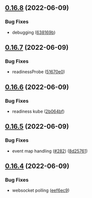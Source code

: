 ## [0.16.8](https://github.com/EddieHubCommunity/api/compare/v0.16.7...v0.16.8) (2022-06-09)


### Bug Fixes

* debugging ([638169b](https://github.com/EddieHubCommunity/api/commit/638169b7a12bc94511ff9f27c9d65c049d5bd3db))



## [0.16.7](https://github.com/EddieHubCommunity/api/compare/v0.16.6...v0.16.7) (2022-06-09)


### Bug Fixes

* readinessProbe ([51670e0](https://github.com/EddieHubCommunity/api/commit/51670e072fd6f5596744af53d9588d3717e53713))



## [0.16.6](https://github.com/EddieHubCommunity/api/compare/v0.16.5...v0.16.6) (2022-06-09)


### Bug Fixes

* readiness kube ([2b064bf](https://github.com/EddieHubCommunity/api/commit/2b064bf83624c98ef63f660e6833d0a6bae25753))



## [0.16.5](https://github.com/EddieHubCommunity/api/compare/v0.16.4...v0.16.5) (2022-06-09)


### Bug Fixes

* event map handling ([#282](https://github.com/EddieHubCommunity/api/issues/282)) ([8d25761](https://github.com/EddieHubCommunity/api/commit/8d257618640b3c6f664728bb4a3e77f7331ffb58))



## [0.16.4](https://github.com/EddieHubCommunity/api/compare/v0.16.3...v0.16.4) (2022-06-09)


### Bug Fixes

* websocket polling ([eef6ec9](https://github.com/EddieHubCommunity/api/commit/eef6ec9408b556e811ee4c94e64cbf30406f9da0))



